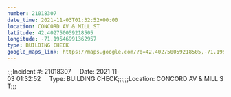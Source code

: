 ```yaml
---
number: 21018307
date_time: 2021-11-03T01:32:52+00:00
location: CONCORD AV & MILL ST
latitude: 42.402750059218505
longitude: -71.19546991362957
type: BUILDING CHECK
google_maps_link: https://maps.google.com/?q=42.402750059218505,-71.19546991362957
---
```


;;;Incident #: 21018307     Date: 2021‐11‐03 01:32:52     Type: BUILDING CHECK;;;;;;Location: CONCORD AV & MILL ST;;;
